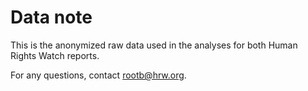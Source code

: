 # Data note

This is the anonymized raw data used in the analyses for both Human Rights Watch reports.

For any questions, contact rootb@hrw.org.
